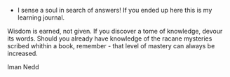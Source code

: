 - I sense a soul in search of answers!
If you ended up here this is my learning journal. 

Wisdom is earned, not given. If you discover a tome of knowledge, devour its words.
Should you already have knowledge of the racane mysteries scribed whithin a book, remember - that level of mastery can always be increased.
<!---
PinklemonadeMSG/PinklemonadeMSG is a ✨ special ✨ repository because its `README.md` (this file) appears on your GitHub profile.
You can click the Preview link to take a look at your changes.
--->

Iman Nedd
